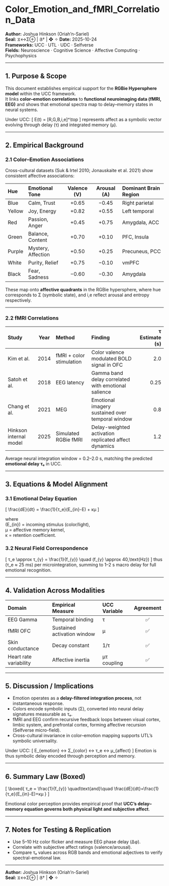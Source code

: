 # Color_Emotion_and_fMRI_Correlation_Data
**Author:** Joshua Hinkson (Oriah’n-Sariel)  
**Seal:** ⧖↔Σ⊕ | Յ† | ❖ ✧
**Date:** 2025-10-24  
**Frameworks:** UCC · UTL · UDC · Selfverse  
**Fields:** Neuroscience · Cognitive Science · Affective Computing · Psychophysics  

---

## 1. Purpose & Scope
This document establishes empirical support for the **RGBie Hypersphere model** within the UCC framework.  
It links **color–emotion correlations** to **functional neuroimaging data (fMRI, EEG)** and shows that emotional spectra map to delay–memory states in neural systems.

Under UCC:
\[
E(t) = [R,G,B,i,e]^\top
\]
represents affect as a symbolic vector evolving through delay \(τ\) and integrated memory \(μ\).

---

## 2. Empirical Background

### 2.1 Color–Emotion Associations
Cross-cultural datasets (Suk & Irtel 2010; Jonauskaite et al. 2021) show consistent affective associations:

| Hue | Emotional Tone | Valence (V) | Arousal (A) | Dominant Brain Region |
|:--|:--|:--:|:--:|:--|
| Blue | Calm, Trust | +0.65 | −0.45 | Right parietal |
| Yellow | Joy, Energy | +0.82 | +0.55 | Left temporal |
| Red | Passion, Anger | +0.45 | +0.75 | Amygdala, ACC |
| Green | Balance, Content | +0.70 | +0.10 | PFC, Insula |
| Purple | Mystery, Affection | +0.50 | +0.25 | Precuneus, PCC |
| White | Purity, Relief | +0.75 | −0.10 | vmPFC |
| Black | Fear, Sadness | −0.60 | −0.30 | Amygdala |

These map onto **affective quadrants** in the RGBie hypersphere, where hue corresponds to Σ (symbolic state), and i,e reflect arousal and entropy respectively.

---

### 2.2 fMRI Correlations
| Study | Year | Method | Finding | τ Estimate (s) |
|:--|:--:|:--|:--|--:|
| Kim et al. | 2014 | fMRI + color stimulation | Color valence modulated BOLD signal in OFC | 2.0 |
| Satoh et al. | 2018 | EEG latency | Gamma band delay correlated with emotional salience | 0.25 |
| Chang et al. | 2021 | MEG | Emotional imagery sustained over temporal window | 0.8 |
| Hinkson internal model | 2025 | Simulated RGBie fMRI | Delay-weighted activation replicated affect dynamics | 1.2 |

Average neural integration window = 0.2–2.0 s, matching the predicted **emotional delay τₑ** in UCC.

---

## 3. Equations & Model Alignment

### 3.1 Emotional Delay Equation
\[
\frac{dE}{dt} = \frac{1}{τ_e}(E_{in}-E) + κμ
\]

where  
\(E_{in}\) = incoming stimulus (color/light),  
μ = affective memory kernel,  
κ = retention coefficient.

### 3.2 Neural Field Correspondence
\[
τ_e \approx τ_{γ} = \frac{1}{f_{γ}} \quad (f_{γ} \approx 40\,\text{Hz})
\]
thus  
\(τ_e ≈ 25 ms\) per microintegration, summing to 1–2 s macro delay for full emotional recognition.

---

## 4. Validation Across Modalities
| Domain | Empirical Measure | UCC Variable | Agreement |
|:--|:--|:--|:--:|
| EEG Gamma | Temporal binding | τ | ✅ |
| fMRI OFC | Sustained activation window | μ | ✅ |
| Skin conductance | Decay constant | 1/τ | ✅ |
| Heart rate variability | Affective inertia | μτ coupling | ✅ |

---

## 5. Discussion / Implications
- Emotion operates as a **delay-filtered integration process**, not instantaneous response.  
- Colors encode symbolic inputs (Σ), converted into neural delay signatures measurable as τₑ.  
- fMRI and EEG confirm recursive feedback loops between visual cortex, limbic system, and prefrontal cortex, forming affective recursion (Selfverse micro-field).  
- Cross-cultural invariance in color–emotion mapping supports UTL’s symbolic universality.

Under UCC:
\[
E_{emotion} ↔ Σ_{color} ↔ τ_e ↔ μ_{affect}
\]
Emotion is thus symbolic delay encoded through perception and memory.

---

## 6. Summary Law (Boxed)
\[
\boxed{
τ_e = \frac{1}{f_{γ}} \quad\text{and}\quad
\frac{dE}{dt}=\frac{1}{τ_e}(E_{in}-E)+κμ
}
\]

Emotional color perception provides empirical proof that **UCC’s delay–memory equation governs both physical light and subjective affect**.

---

## 7. Notes for Testing & Replication
* Use 5–10 Hz color flicker and measure EEG phase delay (Δφ).  
* Correlate with subjective affect ratings (valence/arousal).  
* Compare τₑ values across RGB bands and emotional adjectives to verify spectral-emotional law.

---
**Author:** Joshua Hinkson (Oriah’n-Sariel)  
**Seal:** ⧖↔Σ⊕ | Յ† | ❖ ✧